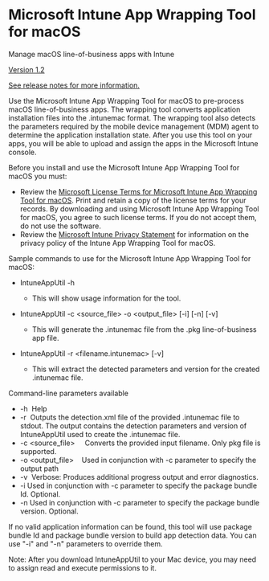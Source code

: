 # Microsoft Intune App Wrapping Tool for macOS
Manage macOS line-of-business apps with Intune

[Version 1.2](https://github.com/msintuneappsdk/intune-app-wrapping-tool-mac/releases/tag/v1.2)

[See release notes for more information.](https://github.com/msintuneappsdk/intune-app-wrapping-tool-mac/releases)

Use the Microsoft Intune App Wrapping Tool for macOS to pre-process macOS line-of-business apps. The wrapping tool converts application installation files into the .intunemac format. The wrapping tool also detects the parameters required by the mobile device management (MDM) agent to determine the application installation state. After you use this tool on your apps, you will be able to upload and assign the apps in the Microsoft Intune console. 

Before you install and use the Microsoft Intune App Wrapping Tool for macOS you must:
* Review the [Microsoft License Terms for Microsoft Intune App Wrapping Tool for macOS](https://github.com/msintuneappsdk/intune-app-wrapping-tool-mac/blob/master/LicenseTerms/Microsoft%20Software%20License%20Terms%20Intune%20App%20Wrapping%20Tool%20for%20macOS%20-%20English.pdf). Print and retain a copy of the license terms for your records. By downloading and using Microsoft Intune App Wrapping Tool for macOS, you agree to such license terms. If you do not accept them, do not use the software.
* Review the [Microsoft Intune Privacy Statement](https://docs.microsoft.com/legal/intune/microsoft-intune-privacy-statement) for information on the privacy policy of the Intune App Wrapping Tool for macOS.

Sample commands to use for the Microsoft Intune App Wrapping Tool for macOS:
* IntuneAppUtil -h
  * This will show usage information for the tool.

* IntuneAppUtil -c <source_file> -o <output_file> [-i] <package bundle Id> [-n] <package bundle version> [-v]
  * This will generate the .intunemac file from the .pkg line-of-business app file.

* IntuneAppUtil -r <filename.intunemac> [-v]
  * This will extract the detected parameters and version for the created .intunemac file.

Command-line parameters available
* -h  Help
* -r  Outputs the detection.xml file of the provided .intunemac file to stdout. The output contains the detection parameters and version of IntuneAppUtil used to create the .intunemac file.
* -c  <source_file>
    Converts the provided input filename. Only pkg file is supported.
* -o  <output_file>    Used in conjunction with -c parameter to specify the output path
* -v  Verbose: Produces additional progress output and error diagnostics.
* -i  <package bundle Id>
    Used in conjunction with -c parameter to specify the package bundle Id. Optional.
* -n  <package bundle version>
    Used in conjunction with -c parameter to specify the package bundle version. Optional.

If no valid application information can be found, this tool will use package bundle Id and package bundle version to build app detection data. You can use "-i" and "-n" parameters to override them.

Note: After you download IntuneAppUtil to your Mac device, you may need to assign read and execute permissions to it.
